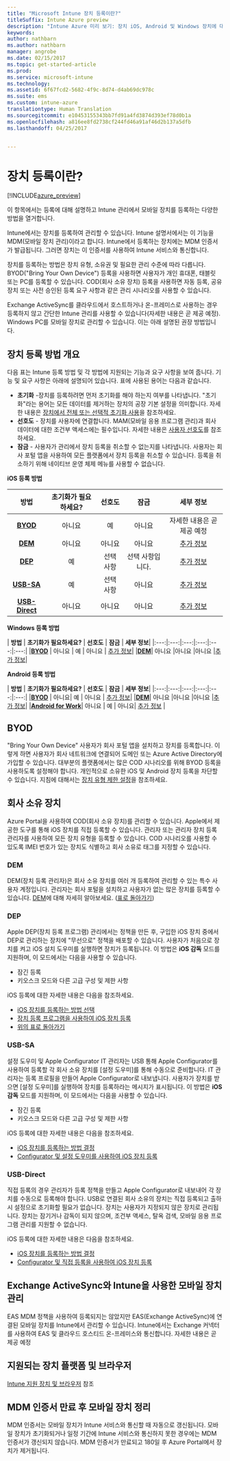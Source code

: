 ```yaml
---
title: "Microsoft Intune 장치 등록이란?"
titleSuffix: Intune Azure preview
description: "Intune Azure 미리 보기: 장치 iOS, Android 및 Windows 장치에 대한 등록을 알아봅니다."
keywords: 
author: nathbarn
ms.author: nathbarn
manager: angrobe
ms.date: 02/15/2017
ms.topic: get-started-article
ms.prod: 
ms.service: microsoft-intune
ms.technology: 
ms.assetid: 6f67fcd2-5682-4f9c-8d74-d4ab69dc978c
ms.suite: ems
ms.custom: intune-azure
translationtype: Human Translation
ms.sourcegitcommit: e10453155343bb7fd91a4fd3874d393ef78d0b1a
ms.openlocfilehash: a816ee8fd2738cf244fd46a91af46d2b137a5dfb
ms.lasthandoff: 04/25/2017


---
```


# <a name="what-is-device-enrollment"></a>장치 등록이란?
[!INCLUDE[azure_preview](../includes/azure_preview.md)]

이 항목에서는 등록에 대해 설명하고 Intune 관리에서 모바일 장치를 등록하는 다양한 방법을 열거합니다.

Intune에서는 장치를 등록하여 관리할 수 있습니다. Intune 설명서에서는 이 기능을 MDM(모바일 장치 관리)이라고 합니다. Intune에서 등록하는 장치에는 MDM 인증서가 발급됩니다. 그러면 장치는 이 인증서를 사용하여 Intune 서비스와 통신합니다.

장치를 등록하는 방법은 장치 유형, 소유권 및 필요한 관리 수준에 따라 다릅니다. BYOD("Bring Your Own Device") 등록을 사용하면 사용자가 개인 휴대폰, 태블릿 또는 PC를 등록할 수 있습니다. COD(회사 소유 장치) 등록을 사용하면 자동 등록, 공유 장치 또는 사전 승인된 등록 요구 사항과 같은 관리 시나리오를 사용할 수 있습니다.

Exchange ActiveSync를 클라우드에서 호스트하거나 온-프레미스로 사용하는 경우 등록하지 않고 간단한 Intune 관리를 사용할 수 있습니다(자세한 내용은 곧 제공 예정). Windows PC를 모바일 장치로 관리할 수 있습니다. 이는 아래 설명된 권장 방법입니다.


## <a name="overview-of-device-enrollment-methods"></a>장치 등록 방법 개요

다음 표는 Intune 등록 방법 및 각 방법에 지원되는 기능과 요구 사항을 보여 줍니다. 기능 및 요구 사항은 아래에 설명되어 있습니다. 표에 사용된 용어는 다음과 같습니다.

- **초기화** -장치를 등록하려면 먼저 초기화를 해야 하는지 여부를 나타냅니다. "초기화"라는 용어는 모든 데이터를 제거하는 장치의 공장 기본 설정을 의미합니다. 자세한 내용은 [장치에서 전체 또는 선택적 초기화 사용](/intune-azure/manage-devices/use-full-or-selective-wipe-on-devices-using-microsoft-intune)을 참조하세요.
- **선호도** - 장치를 사용자에 연결합니다. MAM(모바일 응용 프로그램 관리)과 회사 데이터에 대한 조건부 액세스에는 필수입니다. 자세한 내용은 [사용자 선호도](enroll-ios-devices-using-device-enrollment-program.md)를 참조하세요.
- **잠금** - 사용자가 관리에서 장치 등록을 취소할 수 없는지를 나타냅니다. 사용자는 회사 포털 앱을 사용하여 모든 플랫폼에서 장치 등록을 취소할 수 있습니다. 등록을 취소하기 위해 네이티브 운영 체제 메뉴를 사용할 수 없습니다.


**iOS 등록 방법**

| **방법** |    **초기화가 필요하세요?** |    **선호도**    |    **잠금** | **세부 정보** |
|:---:|:---:|:---:|:---:|:---:|
|**[BYOD](#byod)** | 아니요|    예 |    아니요 | 자세한 내용은 곧 제공 예정|
|**[DEM](#dem)**|    아니요 |아니요 |아니요    | [추가 정보](enroll-ios-devices-using-device-enrollment-program.md)|
|**[DEP](#dep)**|    예 |    선택 사항 |    선택 사항입니다.|[추가 정보](enroll-ios-devices-using-device-enrollment-program.md)|
|**[USB-SA](#usb-sa)**|    예 |    선택 사항 |    아니요| [추가 정보](enroll-ios-devices-with-apple-configurator-and-setup-assistant.md)|
|**[USB-Direct](#usb-direct)**|    아니요 |    아니요    | 아니요|[추가 정보](enroll-ios-devices-with-apple-configurator-and-direct-enrollment.md)|

**Windows 등록 방법**

| **방법** |    **초기화가 필요하세요?** |    **선호도**    |    **잠금** | **세부 정보**|
|:---:|:---:|:---:|:---:|:---:|:---:|
|**[BYOD](#byod)** | 아니요 |    예 |    아니요 | [추가 정보](#enroll-windows-devices.md)|
|**[DEM](#dem)**|    아니요 |아니요 |아니요    |[추가 정보](enroll-devices-using-device-enrollment-manager.md)|

**Android 등록 방법**

| **방법** |    **초기화가 필요하세요?** |    **선호도**    |    **잠금** | **세부 정보**|
|:---:|:---:|:---:|:---:|:---:|:---:|
|**[BYOD](#byod)** | 아니요|    예 |    아니요 | [추가 정보](#enroll-android-and-knox-standard-devices.md)|
|**[DEM](#dem)**|    아니요 |아니요 |아니요    |[추가 정보](enroll-ios-devices-using-device-enrollment-program.md)|
|[**Android for Work**](#android-for-work)| 아니요 | 예 | 아니요| [추가 정보](#enroll-android-and-knox-standard-devices.md) |


## <a name="byod"></a>BYOD
"Bring Your Own Device" 사용자가 회사 포털 앱을 설치하고 장치를 등록합니다. 이렇게 하면 사용자가 회사 네트워크에 연결되어 도메인 또는 Azure Active Directory에 가입할 수 있습니다. 대부분의 플랫폼에서는 많은 COD 시나리오를 위해 BYOD 등록을 사용하도록 설정해야 합니다. 개인적으로 소유한 iOS 및 Android 장치 등록을 차단할 수 있습니다. 지침에 대해서는 [장치 유형 제한 설정](https://docs.microsoft.com/intune-azure/enroll-devices/set-enrollment-restrictions#set-device-type-restrictions)을 참조하세요.

## <a name="corporate-owned-devices"></a>회사 소유 장치
Azure Portal을 사용하여 COD(회사 소유 장치)를 관리할 수 있습니다. Apple에서 제공한 도구를 통해 iOS 장치를 직접 등록할 수 있습니다. 관리자 또는 관리자 장치 등록 관리자를 사용하여 모든 장치 유형을 등록할 수 있습니다. COD 시나리오를 사용할 수 있도록 IMEI 번호가 있는 장치도 식별하고 회사 소유로 태그를 지정할 수 있습니다.

### <a name="dem"></a>DEM
DEM(장치 등록 관리자)은 회사 소유 장치를 여러 개 등록하여 관리할 수 있는 특수 사용자 계정입니다. 관리자는 회사 포털을 설치하고 사용자가 없는 많은 장치를 등록할 수 있습니다. [DEM](enroll-devices-using-device-enrollment-manager.md)에 대해 자세히 알아보세요. ([표로 돌아가기](#overview-of-device-enrollment-methods))

### <a name="dep"></a>DEP
Apple DEP(장치 등록 프로그램) 관리에서는 정책을 만든 후, 구입한 iOS 장치 중에서 DEP로 관리하는 장치에 "무선으로" 정책을 배포할 수 있습니다. 사용자가 처음으로 장치를 켜고 iOS 설치 도우미를 실행하면 장치가 등록됩니다. 이 방법은 **iOS 감독** 모드를 지원하며, 이 모드에서는 다음을 사용할 수 있습니다.

  -    잠긴 등록
  -    키오스크 모드와 다른 고급 구성 및 제한 사항

iOS 등록에 대한 자세한 내용은 다음을 참조하세요.

- [iOS 장치를 등록하는 방법 선택](choose-ios-enrollment-method.md)
- [장치 등록 프로그램을 사용하여 iOS 장치 등록](enroll-ios-devices-using-device-enrollment-program.md)
- [위의 표로 돌아가기](#overview-of-device-enrollment-methods)

### <a name="usb-sa"></a>USB-SA
설정 도우미 및 Apple Configurator IT 관리자는 USB 통해 Apple Configurator를 사용하여 등록할 각 회사 소유 장치를 [설정 도우미]를 통해 수동으로 준비합니다. IT 관리자는 등록 프로필을 만들어 Apple Configurator로 내보냅니다. 사용자가 장치를 받으면 [설정 도우미]를 실행하여 장치를 등록하라는 메시지가 표시됩니다. 이 방법은 **iOS 감독** 모드를 지원하며, 이 모드에서는 다음을 사용할 수 있습니다.
  -    잠긴 등록
  -    키오스크 모드와 다른 고급 구성 및 제한 사항

iOS 등록에 대한 자세한 내용은 다음을 참조하세요.

- [iOS 장치를 등록하는 방법 결정](choose-ios-enrollment-method.md)
- [Configurator 및 설정 도우미를 사용하여 iOS 장치 등록](enroll-ios-devices-with-apple-configurator-and-setup-assistant.md)

### <a name="usb-direct"></a>USB-Direct
직접 등록의 경우 관리자가 등록 정책을 만들고 Apple Configurator로 내보내어 각 장치를 수동으로 등록해야 합니다. USB로 연결된 회사 소유의 장치는 직접 등록되고 출하 시 설정으로 초기화할 필요가 없습니다. 장치는 사용자가 지정되지 않은 장치로 관리됩니다. 장치는 잠기거나 감독이 되지 않으며, 조건부 액세스, 탈옥 검색, 모바일 응용 프로그램 관리를 지원할 수 없습니다.

iOS 등록에 대한 자세한 내용은 다음을 참조하세요.

- [iOS 장치를 등록하는 방법 결정](choose-ios-enrollment-method.md)
- [Configurator 및 직접 등록을 사용하여 iOS 장치 등록](enroll-ios-devices-with-apple-configurator-and-direct-enrollment.md)

## <a name="mobile-device-management-with-exchange-activesync-and-intune"></a>Exchange ActiveSync와 Intune을 사용한 모바일 장치 관리
EAS MDM 정책을 사용하여 등록되지는 않았지만 EAS(Exchange ActiveSync)에 연결된 모바일 장치를 Intune에서 관리할 수 있습니다. Intune에서는 Exchange 커넥터를 사용하여 EAS 및 클라우드 호스티드 온-프레미스와 통신합니다. 자세한 내용은 곧 제공 예정

## <a name="supported-device-platforms-and-browsers"></a>지원되는 장치 플랫폼 및 브라우저

[Intune 지원 장치 및 브라우저](https://docs.microsoft.com/intune/get-started/supported-mobile-devices-and-computers) 참조

## <a name="mobile-device-cleanup-after-mdm-certificate-expiration"></a>MDM 인증서 만료 후 모바일 장치 정리

MDM 인증서는 모바일 장치가 Intune 서비스와 통신할 때 자동으로 갱신됩니다. 모바일 장치가 초기화되거나 일정 기간에 Intune 서비스와 통신하지 못한 경우에는 MDM 인증서가 갱신되지 않습니다. MDM 인증서가 만료되고 180일 후 Azure Portal에서 장치가 제거됩니다.


